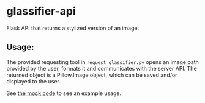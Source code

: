 # glassifier-api
 Flask API that returns a stylized version of an image.

## Usage:
The provided requesting tool in `request_glassifier.py` opens an image path provided by the user, formats it and communicates with the server API. The returned object is a Pillow.Image object, which can be saved and/or displayed to the user.

See [the mock code](./mock_code.py) to see an example usage.
